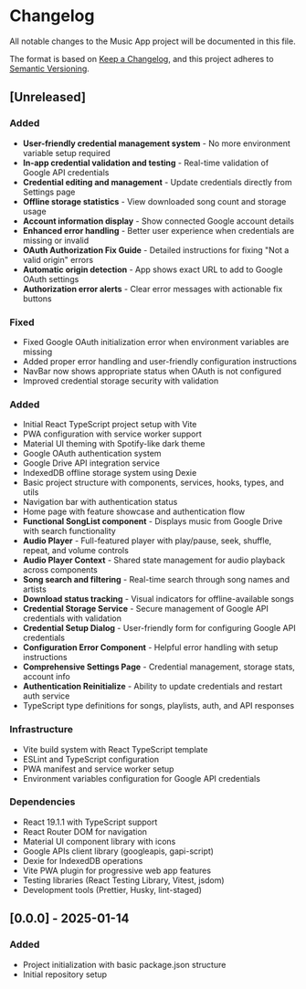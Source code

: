 # Changelog

All notable changes to the Music App project will be documented in this file.

The format is based on [Keep a Changelog](https://keepachangelog.com/en/1.0.0/),
and this project adheres to [Semantic Versioning](https://semver.org/spec/v2.0.0.html).

## [Unreleased]

### Added
- **User-friendly credential management system** - No more environment variable setup required
- **In-app credential validation and testing** - Real-time validation of Google API credentials
- **Credential editing and management** - Update credentials directly from Settings page
- **Offline storage statistics** - View downloaded song count and storage usage
- **Account information display** - Show connected Google account details
- **Enhanced error handling** - Better user experience when credentials are missing or invalid
- **OAuth Authorization Fix Guide** - Detailed instructions for fixing "Not a valid origin" errors
- **Automatic origin detection** - App shows exact URL to add to Google OAuth settings
- **Authorization error alerts** - Clear error messages with actionable fix buttons

### Fixed
- Fixed Google OAuth initialization error when environment variables are missing
- Added proper error handling and user-friendly configuration instructions
- NavBar now shows appropriate status when OAuth is not configured
- Improved credential storage security with validation

### Added
- Initial React TypeScript project setup with Vite
- PWA configuration with service worker support
- Material UI theming with Spotify-like dark theme
- Google OAuth authentication system
- Google Drive API integration service
- IndexedDB offline storage system using Dexie
- Basic project structure with components, services, hooks, types, and utils
- Navigation bar with authentication status
- Home page with feature showcase and authentication flow
- **Functional SongList component** - Displays music from Google Drive with search functionality
- **Audio Player** - Full-featured player with play/pause, seek, shuffle, repeat, and volume controls
- **Audio Player Context** - Shared state management for audio playback across components
- **Song search and filtering** - Real-time search through song names and artists
- **Download status tracking** - Visual indicators for offline-available songs
- **Credential Storage Service** - Secure management of Google API credentials with validation
- **Credential Setup Dialog** - User-friendly form for configuring Google API credentials
- **Configuration Error Component** - Helpful error handling with setup instructions
- **Comprehensive Settings Page** - Credential management, storage stats, account info
- **Authentication Reinitialize** - Ability to update credentials and restart auth service
- TypeScript type definitions for songs, playlists, auth, and API responses

### Infrastructure
- Vite build system with React TypeScript template
- ESLint and TypeScript configuration
- PWA manifest and service worker setup
- Environment variables configuration for Google API credentials

### Dependencies
- React 19.1.1 with TypeScript support
- React Router DOM for navigation
- Material UI component library with icons
- Google APIs client library (googleapis, gapi-script)
- Dexie for IndexedDB operations
- Vite PWA plugin for progressive web app features
- Testing libraries (React Testing Library, Vitest, jsdom)
- Development tools (Prettier, Husky, lint-staged)

## [0.0.0] - 2025-01-14

### Added
- Project initialization with basic package.json structure
- Initial repository setup